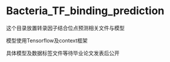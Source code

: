 # Bacteria_TF_binding_prediction

这个目录放置转录因子结合位点预测相关文件与模型

模型使用Tensorflow及context框架

具体模型及数据标签文件等待毕业论文发表后公开
